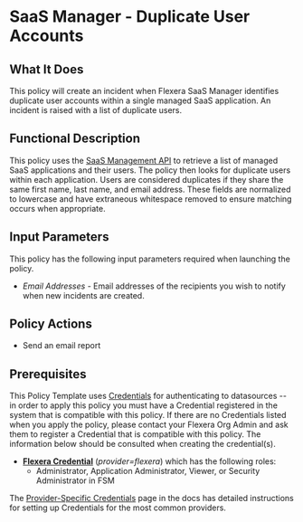 # SaaS Manager - Duplicate User Accounts

## What It Does

This policy will create an incident when Flexera SaaS Manager identifies duplicate user accounts within a single managed SaaS application. An incident is raised with a list of duplicate users.

## Functional Description

This policy uses the [SaaS Management API](https://developer.flexera.com/docs/api/saas/v1) to retrieve a list of managed SaaS applications and their users. The policy then looks for duplicate users within each application. Users are considered duplicates if they share the same first name, last name, and email address. These fields are normalized to lowercase and have extraneous whitespace removed to ensure matching occurs when appropriate.

## Input Parameters

This policy has the following input parameters required when launching the policy.

- *Email Addresses* - Email addresses of the recipients you wish to notify when new incidents are created.

## Policy Actions

- Send an email report

## Prerequisites

This Policy Template uses [Credentials](https://docs.flexera.com/flexera/EN/Automation/ManagingCredentialsExternal.htm) for authenticating to datasources -- in order to apply this policy you must have a Credential registered in the system that is compatible with this policy. If there are no Credentials listed when you apply the policy, please contact your Flexera Org Admin and ask them to register a Credential that is compatible with this policy. The information below should be consulted when creating the credential(s).

- [**Flexera Credential**](https://docs.flexera.com/flexera/EN/Automation/ProviderCredentials.htm) (*provider=flexera*) which has the following roles:
  - Administrator, Application Administrator, Viewer, or Security Administrator in FSM

The [Provider-Specific Credentials](https://docs.flexera.com/flexera/EN/Automation/ProviderCredentials.htm) page in the docs has detailed instructions for setting up Credentials for the most common providers.
